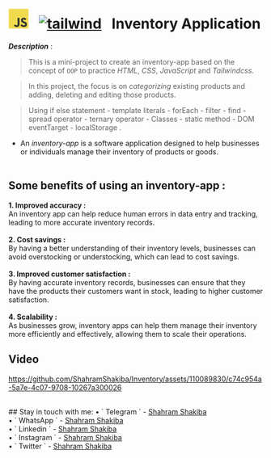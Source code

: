 # <a href="https://developer.mozilla.org/en-US/docs/Web/JavaScript" target="_blank" rel="noreferrer"> <img src="https://raw.githubusercontent.com/devicons/devicon/master/icons/javascript/javascript-original.svg" alt="javascript" width="40" height="40"/></a> &nbsp;  <a href="https://tailwindcss.com/" target="_blank" rel="noreferrer"> <img src="https://www.vectorlogo.zone/logos/tailwindcss/tailwindcss-icon.svg" alt="tailwind" width="40" height="40"/></a> &nbsp; Inventory Application
**_Description_** :<br/>
  > This is a mini-project to create an inventory-app based on the concept of `OOP` to practice _HTML_, _CSS_, _JavaScript_ and _Tailwindcss_.  <br/>
  
  > In this project, the focus is on _categorizing_ existing products and adding, deleting and editing those products. <br/>
  
 > Using if else statement - template literals - forEach - filter - find - spread operator - ternary operator - Classes - static method - DOM eventTarget - localStorage .

- An _inventory-app_ is a software application designed to help businesses or individuals manage their inventory of products or goods. <br/><br/>


## Some benefits of using an inventory-app :
**1. Improved accuracy :**<br/>
An inventory app can help reduce human errors in data entry and tracking, leading to more accurate inventory records.<br/><br/>
**2. Cost savings :**<br/>
By having a better understanding of their inventory levels, businesses can avoid overstocking or understocking, which can lead to cost savings.<br/><br/>
**3. Improved customer satisfaction :**<br/>
By having accurate inventory records, businesses can ensure that they have the products their customers want in stock, leading to higher customer satisfaction. <br/><br/>
**4. Scalability :**<br/>
As businesses grow, inventory apps can help them manage their inventory more efficiently and effectively, allowing them to scale their operations.
<br/>

## Video
https://github.com/ShahramShakiba/Inventory/assets/110089830/c74c954a-5a7e-4c07-9708-10267a300026

<br/>
 ## Stay in touch with me:
 • ` Telegram ` - <a href="https://t.me/ShahramDev">Shahram Shakiba</a> <br/>
 • ` WhatsApp ` - <a href="https://wa.me/message/LM2IMM3ABZ7ZM1">Shahram Shakiba</a> <br/>
 • ` Linkedin ` - <a href="https://www.linkedin.com/in/shahram-shakiba-dev/">Shahram Shakiba</a> <br/>
 • ` Instagram ` - <a href="https://instagram.com/shahram.shakibaa?igshid=MzNlNGNkZWQ4Mg==">Shahram Shakiba</a> <br/>
 • ` Twitter ` - <a href="https://twitter.com/DevZEEMO">Shahram Shakiba</a>

